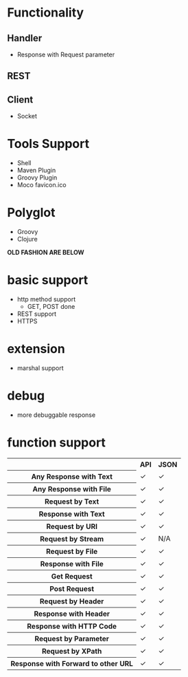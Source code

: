 # Functionality

## Handler
* Response with Request parameter

## REST

## Client
* Socket

# Tools Support
* Shell
* Maven Plugin
* Groovy Plugin
* Moco favicon.ico

# Polyglot
* Groovy
* Clojure

**OLD FASHION ARE BELOW**

# basic support
* http method support
  * GET, POST done
* REST support
* HTTPS

# extension
* marshal support

# debug
* more debuggable response

# function support
<table>

<tr>
<th>
</th>
<th>
API
</th>
<th>
JSON
</th>
</tr>

<tr>
<th>
Any Response with Text
</th>
<td>
 &#10003;
</td>
<td>
 &#10003;
</td>
</tr>

<tr>
<th>
Any Response with File
</th>
<td>
 &#10003;
</td>
<td>
 &#10003;
</td>
</tr>

<tr>
<th>
Request by Text
</th>
<td>
 &#10003;
</td>
<td>
 &#10003;
</td>
</tr>

<tr>
<th>
Response with Text
</th>
<td>
 &#10003;
</td>
<td>
 &#10003;
</td>
</tr>

<tr>
<th>
Request by URI
</th>
<td>
 &#10003;
</td>
<td>
 &#10003;
</td>
</tr>

<tr>
<th>
Request by Stream
</th>
<td>
 &#10003;
</td>
<td>
N/A
</td>
</tr>

<tr>
<th>
Request by File
</th>
<td>
 &#10003;
</td>
<td>
 &#10003;
</td>
</tr>

<tr>
<th>
Response with File
</th>
<td>
 &#10003;
</td>
<td>
 &#10003;
</td>
</tr>

<tr>
<th>
Get Request
</th>
<td>
 &#10003;
</td>
<td>
 &#10003;
</td>
</tr>

<tr>
<th>
Post Request
</th>
<td>
 &#10003;
</td>
<td>
 &#10003;
</td>
</tr>

<tr>
<th>
Request by Header
</th>
<td>
 &#10003;
</td>
<td>
 &#10003;
</td>
</tr>

<tr>
<th>
Response with Header
</th>
<td>
 &#10003;
</td>
<td>
 &#10003;
</td>
</tr>

<tr>
<th>
Response with HTTP Code
</th>
<td>
 &#10003;
</td>
<td>
 &#10003;
</td>
</tr>

<tr>
<th>
Request by Parameter
</th>
<td>
 &#10003;
</td>
<td>
 &#10003;
</td>
</tr>

<tr>
<th>
Request by XPath
</th>
<td>
 &#10003;
</td>
<td>
 &#10003;
</td>
</tr>

<tr>
<th>
Response with Forward to other URL
</th>
<td>
 &#10003;
</td>
<td>
 &#10003;
</td>
</tr>

</table>